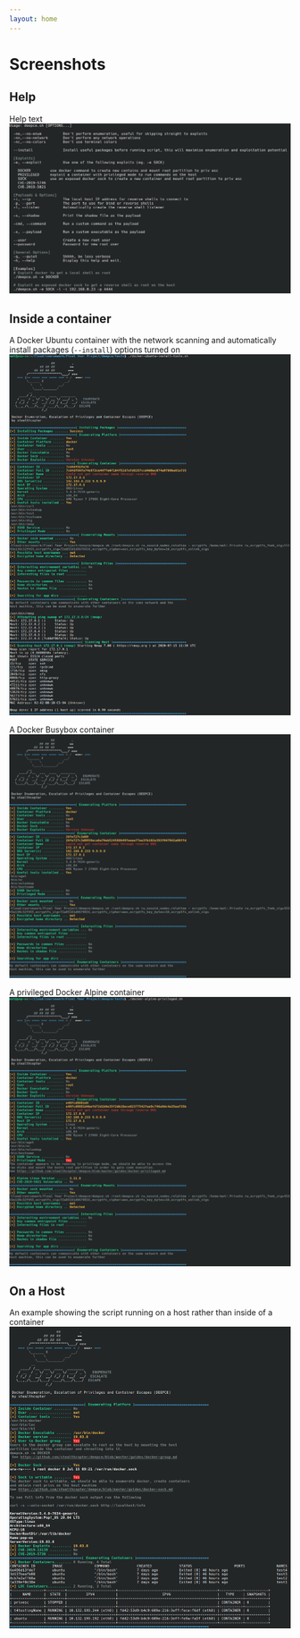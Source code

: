 ```yaml
---
layout: home
---
```


# Screenshots

## Help
Help text
![help](images/help.png "Help")

## Inside a container
A Docker Ubuntu container with the network scanning and automatically install packages (`--install`) options turned on 
![install](images/ubuntu-install-tools.png "Install")

A Docker Busybox container
![busybox](images/busybox.png "Busybox")

A privileged Docker Alpine container
![alpine-privileged](images/alpine-privileged.png "alpine-privileged")

## On a Host
An example showing the script running on a host rather than inside of a container
![screenshot4](images/host.png "Screenshot 4")